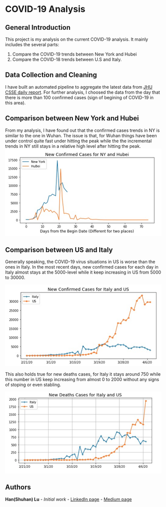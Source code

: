 
# COVID-19 Analysis
## General Introduction
This project is my analysis on the current COVID-19 analysis.
It mainly includes the several parts:
1) Compare the COVID-19 trends between  New York and Hubei
2) Compare the COVID-18 trends between U.S and Italy.

## Data Collection and Cleaning
I have built an automated pipeline to aggregate the latest data from [JHU CSSE daily report](https://github.com/CSSEGISandData/COVID-19/tree/master/csse_covid_19_data/csse_covid_19_daily_reports).
For further analysis, I choosed the data from the day that there is more than 100 confirmed cases (sign of begining of COVID-19 in this area).

## Comparison between New York and Hubei
From my analysis, I have found out that the confirmed cases trends in NY is similar to the one in Wuhan.
The issue is that, for Wuhan things have been under control quite fast under hitting the peak while the the incremental trends in NY still stays in a relative high level after hitting the peak.
![New Confirmed Cases in NY and Hubei](https://github.com/lush9516/Analytic_Projects/blob/master/COVID-19%20Analysis/New%20Confirmed%20Cases%20for%20NY%20and%20Hubei.png?raw=true)

## Comparison between US and Italy
Generally speaking, the COVID-19 virus situations in US is worse than the ones in Italy.
In the most recent days, new confirmed cases for each day in Italy almost stays at the 5000-level while it keep increasing in US from 5000 to 30000.

![New Confirmed Cases in Italy and US](https://github.com/lush9516/Analytic_Projects/blob/master/COVID-19%20Analysis/New_Confirmed_Cases_for_Italy_US.png?raw=true)

This also holds true for new deaths cases, for Italy it stays around 750 while this number in US keep increasing from almost 0 to 2000 without any signs of stoping or even stabling.

![New Deaths Cases in Italy and US](https://github.com/lush9516/Analytic_Projects/blob/master/COVID-19%20Analysis/New_Deaths_Cases_for_Italy_US.png?raw=true)

## Authors

**Han(Shuhan) Lu** - *Initial work* - [LinkedIn page](https://www.linkedin.com/in/shuhan-lu/) - [Medium page](https://medium.com/@lushuhan95)
